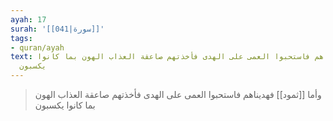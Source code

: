 ```yaml
---
ayah: 17
surah: '[[041|سورة]]'
tags:
- quran/ayah
text: وأما ثمود فهديناهم فاستحبوا العمى على الهدى فأخذتهم صاعقة العذاب الهون بما كانوا
  يكسبون
---
```

> وأما [[ثمود]] فهديناهم فاستحبوا العمى على الهدى فأخذتهم صاعقة العذاب الهون بما كانوا يكسبون
